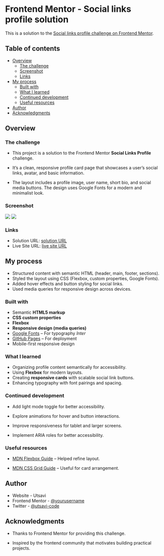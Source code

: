 # Frontend Mentor - Social links profile solution

This is a solution to the [Social links profile challenge on Frontend Mentor](https://www.frontendmentor.io/challenges/social-links-profile-UG32l9m6dQ).

## Table of contents

- [Overview](#overview)
  - [The challenge](#the-challenge)
  - [Screenshot](#screenshot)
  - [Links](#links)
- [My process](#my-process)
  - [Built with](#built-with)
  - [What I learned](#what-i-learned)
  - [Continued development](#continued-development)
  - [Useful resources](#useful-resources)
- [Author](#author)
- [Acknowledgments](#acknowledgments)


## Overview

### The challenge

- This project is a solution to the Frontend Mentor **Social Links Profile** challenge.  

- It’s a clean, responsive profile card page that showcases a user’s social links, avatar, and basic information.  

- The layout includes a profile image, user name, short bio, and social media buttons. The design uses Google Fonts for a modern and minimalist look.

### Screenshot

![](./design/destkop-design.jpg)
![](./design/mobile-design.jpg)


### Links

- Solution URL: [solution URL](https://github.com/utsavi-code/project03)
- Live Site URL: [live site URL](https://utsavi-code.github.io/project03/)

## My process

- Structured content with semantic HTML (header, main, footer, sections).  
- Styled the layout using CSS (Flexbox, custom properties, Google Fonts).  
- Added hover effects and button styling for social links.  
- Used media queries for responsive design across devices.

### Built with

- Semantic **HTML5 markup**  
- **CSS custom properties**  
- **Flexbox** 
- **Responsive design (media queries)**  
- [Google Fonts](https://fonts.google.com/) – For typography *Inter* 
- [GitHub Pages](https://pages.github.com/) – For deployment  
- Mobile-first responsive design


### What I learned


- Organizing profile content semantically for accessibility.  
- Using **Flexbox** for modern layouts.  
- Creating **responsive cards** with scalable social link buttons.  
- Enhancing typography with font pairings and spacing.  

### Continued development

- Add light mode toggle for better accessibility.

- Explore animations for hover and button interactions.

- Improve responsiveness for tablet and larger screens.

- Implement ARIA roles for better accessibility.


### Useful resources

- [MDN Flexbox Guide](https://developer.mozilla.org/en-US/docs/Learn/CSS/CSS_layout/Flexbox)
 – Helped refine layout.

- [MDN CSS Grid Guide](https://developer.mozilla.org/en-US/docs/Web/CSS/CSS_Grid_Layout)
 – Useful for card arrangement.


## Author

- Website - Utsavi
- Frontend Mentor - [@yourusername](https://www.frontendmentor.io/profile/yourusername)
- Twitter - [@utsavi-code](https://www.frontendmentor.io/profile/utsavi-code)


## Acknowledgments

- Thanks to Frontend Mentor for providing this challenge.

- Inspired by the frontend community that motivates building practical projects.
